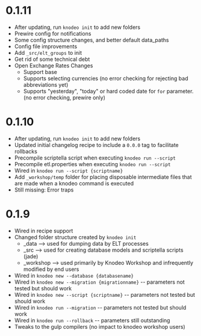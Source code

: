 # 0.1.11

* After updating, run `knodeo init` to add new folders
* Prewire config for notifications
* Some config structure changes, and better default data_paths
* Config file improvements
* Add `_src/elt_groups` to init
* Get rid of some technical debt
* Open Exchange Rates Changes
  * Support base
  * Supports selecting currencies (no error checking for rejecting bad abbreviations yet)
  * Supports "yesterday", "today" or hard coded date for `for` parameter. (no error checking, prewire only)


# 0.1.10

* After updating, run `knodeo init` to add new folders
* Updated initial changelog recipe to include a `0.0.0` tag to facilitate rollbacks
* Precompile scriptella script when executing `knodeo run --script`
* Precompile etl.properties when executing `knodeo run --script`
* Wired in `knodeo run --script {scriptname}`
* Add `_workshop/temp` folder for placing disposable intermediate files that are made when a knodeo command is executed
* Still missing: Error traps

# 0.1.9

* Wired in recipe support
* Changed folder structure created by `knodeo init`
  * _data --> used for dumping data by ELT processes
  * _src --> used for creating database models and scriptella scripts (jade)
  * _workshop --> used primarily by Knodeo Workshop and infrequently modified by end users
* Wired in `knodeo new --database {databasename}`
* Wired in `knodeo new --migration {migrationname}` -- parameters not tested but should work
* Wired in `knodeo new --script {scriptname}` -- parameters not tested but should work
* Wired in `knodeo run --migration` -- parameters not tested but should work
* Wired in `knodeo run --rollback` -- parameters still outstanding
* Tweaks to the gulp compilers (no impact to knodeo workshop users)
